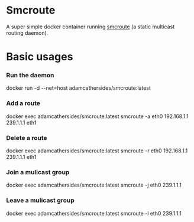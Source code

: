 # Smcroute 

A super simple docker container running [smcroute](https://github.com/troglobit/smcroute) (a static multicast routing daemon).

# Basic usages

### Run the daemon
docker run -d --net=host adamcathersides/smcroute:latest

### Add a route
docker exec adamcathersides/smcroute:latest smcroute -a eth0 192.168.1.1 239.1.1.1 eth1

### Delete a route
docker exec adamcathersides/smcroute:latest smcroute -r eth0 192.168.1.1 239.1.1.1 eth1

### Join a mulicast group
docker exec adamcathersides/smcroute:latest smcroute -j eth0 239.1.1.1

### Leave a mulicast group
docker exec adamcathersides/smcroute:latest smcroute -l eth0 239.1.1.1
